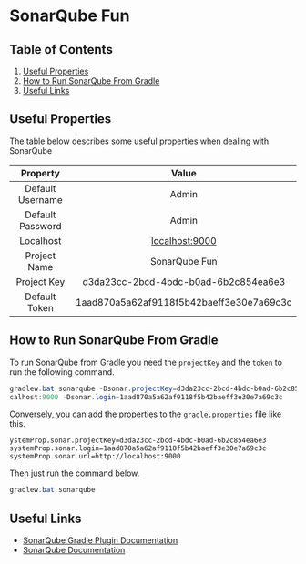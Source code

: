 # SonarQube Fun

## Table of Contents
1. [Useful Properties](#useful-properties)
1. [How to Run SonarQube From Gradle](#how-to-run-sonarqube-from-gradle)
1. [Useful Links](#useful-links)

## Useful Properties
The table below describes some useful properties when dealing with SonarQube

| Property         | Value                                    |
|:----------------:|:----------------------------------------:|
| Default Username | Admin                                    |
| Default Password | Admin                                    |
| Localhost        | [localhost:9000][1]                      |
| Project Name     | SonarQube Fun                            |
| Project Key      | d3da23cc-2bcd-4bdc-b0ad-6b2c854ea6e3     |
| Default Token    | 1aad870a5a62af9118f5b42baeff3e30e7a69c3c |

## How to Run SonarQube From Gradle
To run SonarQube from Gradle you need the `projectKey` and the `token` to run the following command.
```powershell
gradlew.bat sonarqube -Dsonar.projectKey=d3da23cc-2bcd-4bdc-b0ad-6b2c854ea6e3 -Dsonar.host.url=http://lo
calhost:9000 -Dsonar.login=1aad870a5a62af9118f5b42baeff3e30e7a69c3c
```
Conversely, you can add the properties to the `gradle.properties` file like this.
```properties
ystemProp.sonar.projectKey=d3da23cc-2bcd-4bdc-b0ad-6b2c854ea6e3
systemProp.sonar.login=1aad870a5a62af9118f5b42baeff3e30e7a69c3c
systemProp.sonar.url=http://localhost:9000
```
Then just run the command below.
```powershell
gradlew.bat sonarqube
```

## Useful Links
* [SonarQube Gradle Plugin Documentation][2]
* [SonarQube Documentation][3]

[1]:http://localhost:9000
[2]:https://docs.sonarqube.org/latest/analysis/scan/sonarscanner-for-gradle/
[3]:https://docs.sonarqube.org/latest/
